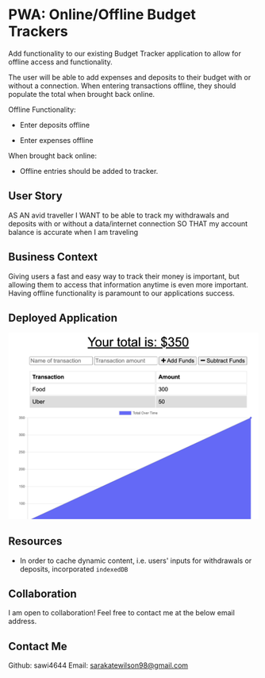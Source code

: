 # PWA: Online/Offline Budget Trackers

Add functionality to our existing Budget Tracker application to allow for offline access and functionality.

The user will be able to add expenses and deposits to their budget with or without a connection. When entering transactions offline, they should populate the total when brought back online.

Offline Functionality:

  * Enter deposits offline

  * Enter expenses offline

When brought back online:

  * Offline entries should be added to tracker.

## User Story
AS AN avid traveller
I WANT to be able to track my withdrawals and deposits with or without a data/internet connection
SO THAT my account balance is accurate when I am traveling

## Business Context

Giving users a fast and easy way to track their money is important, but allowing them to access that information anytime is even more important. Having offline functionality is paramount to our applications success.

## Deployed Application
![budget-tracker](/Develop/budget-tracker.png)

## Resources

* In order to cache dynamic content, i.e. users' inputs for withdrawals or deposits, incorporated `indexedDB`


## Collaboration

I am open to collaboration! Feel free to contact me at the below email address.

## Contact Me
Github: sawi4644
Email: sarakatewilson98@gmail.com